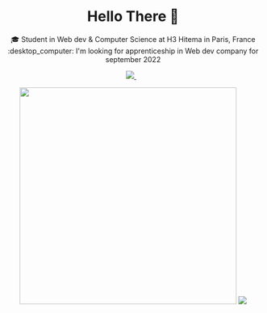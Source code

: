 <h1 align='center'>
  Hello There 👋
</h1>

<p align='center'>
  🎓 Student in Web dev & Computer Science at H3 Hitema in Paris, France
  <br>
  :desktop_computer: I'm looking for apprenticeship in Web dev company for september 2022
</p>


<p align='center'>
  <a href="https://www.linkedin.com/in/edouard-quilliou/">
    <img src="https://img.shields.io/badge/linkedin-%230077B5.svg?&style=for-the-badge&logo=linkedin&logoColor=white" />
  </a>&nbsp;&nbsp;
</p>

<p align='center'>
  <a href="#"><img src="https://github-readme-stats.vercel.app/api?username=EdouardQ&show_icons=true&count_private=true" width="430"></a>
  <a href="#"><img src="https://github-readme-stats.vercel.app/api/top-langs/?username=EdouardQ&count_private=true&show_icons=true&layout=compact&langs_count=6"></a>
</p>
<!--
<p align='center'>
  <a href="#"><img src="https://badges.pufler.dev/visits/EdouardQ/EdouardQ"></a>
</p>

<!--

Here are some ideas to get you started:

- 🔭 I’m currently working on ...
- 🌱 I’m currently learning ...
- 👯 I’m looking to collaborate on ...
- 🤔 I’m looking for help with ...
- 💬 Ask me about ...
- 📫 How to reach me: ...
- 😄 Pronouns: ...
- ⚡ Fun fact: ...
- 🌩️ 
-->
